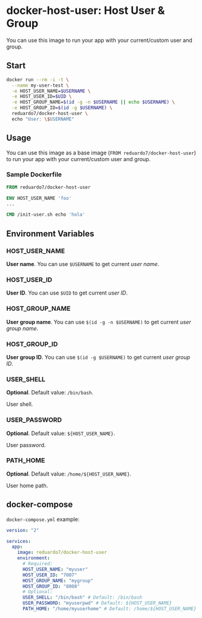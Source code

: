# docker-host-user: Host User &amp; Group

You can use this image to run your app with your current/custom user and group.

## Start

```bash
docker run --rm -i -t \
  --name my-user-test \
  -e HOST_USER_NAME=$USERNAME \
  -e HOST_USER_ID=$UID \
  -e HOST_GROUP_NAME=$(id -g -n $USERNAME || echo $USERNAME) \
  -e HOST_GROUP_ID=$(id -g $USERNAME) \
  reduardo7/docker-host-user \
  echo "User: \$USERNAME"
```

## Usage

You can use this image as a base image (`FROM reduardo7/docker-host-user`) to run your app with your current/custom user and group.

### Sample Dockerfile

```Dockerfile
FROM reduardo7/docker-host-user

ENV HOST_USER_NAME 'foo'
...

CMD /init-user.sh echo 'hola'
```

## Environment Variables

### HOST_USER_NAME

**User name**. You can use `$USERNAME` to get current *user name*.

### HOST_USER_ID

**User ID**. You can use `$UID` to get current *user ID*.

### HOST_GROUP_NAME

**User group name**. You can use `$(id -g -n $USERNAME)` to get current *user group name*.

### HOST_GROUP_ID

**User group ID**. You can use `$(id -g $USERNAME)` to get current *user group ID*.

### USER_SHELL

**Optional**. Default value: `/bin/bash`.

User shell.

### USER_PASSWORD

**Optional**. Default value: `${HOST_USER_NAME}`.

User password.

### PATH_HOME

**Optional**. Default value: `/home/${HOST_USER_NAME}`.

User home path.

## docker-compose

`docker-compose.yml` example:

```yml
version: "2"

services:
  app:
    image: reduardo7/docker-host-user
    environment:
      # Required:
      HOST_USER_NAME: "myuser"
      HOST_USER_ID: "7007"
      HOST_GROUP_NAME: "mygroup"
      HOST_GROUP_ID: "8008"
      # Optional:
      USER_SHELL: "/bin/bash" # Default: /bin/bash
      USER_PASSWORD: "myuserpwd" # Default: ${HOST_USER_NAME}
      PATH_HOME: "/home/myuserhome" # Default: /home/${HOST_USER_NAME}
```
